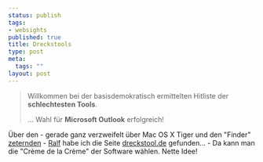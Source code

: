 ```yaml
--- 
status: publish
tags: 
- websights
published: true
title: Dreckstools
type: post
meta: 
  tags: ""
layout: post
---
```

<blockquote>Willkommen bei der basisdemokratisch ermittelten Hitliste der <strong>schlechtesten Tools</strong>.

... Wahl für <strong>Microsoft Outlook</strong> erfolgreich!</blockquote>

Über den - gerade ganz verzweifelt über Mac OS X Tiger und den "Finder" <a href="http://www.das-netzbuch.de/article/2337/mac-os-x-neu-installieren---was-f252r-eine-m252hsal">zeternden</a> - <a href="http://www.das-netzbuch.de/">Ralf</a> habe ich die Seite <a href="http://dreckstool.de">dreckstool.de</a> gefunden... - Da kann man die "Crème de la Crème" der Software wählen. Nette Idee!
